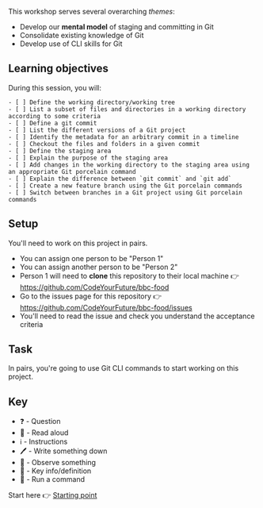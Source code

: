 
This workshop serves several overarching _themes_:

- Develop our **mental model** of staging and committing in Git
- Consolidate existing knowledge of Git
- Develop use of CLI skills for Git


## Learning objectives

During this session, you will:

```objectives
- [ ] Define the working directory/working tree
- [ ] List a subset of files and directories in a working directory according to some criteria
- [ ] Define a git commit
- [ ] List the different versions of a Git project
- [ ] Identify the metadata for an arbitrary commit in a timeline
- [ ] Checkout the files and folders in a given commit
- [ ] Define the staging area
- [ ] Explain the purpose of the staging area 
- [ ] Add changes in the working directory to the staging area using an appropriate Git porcelain command
- [ ] Explain the difference between `git commit` and `git add`
- [ ] Create a new feature branch using the Git porcelain commands
- [ ] Switch between branches in a Git project using Git porcelain commands 
```

## Setup

You'll need to work on this project in pairs.

- You can assign one person to be "Person 1"
- You can assign another person to be "Person 2"
- Person 1 will need to **clone** this repository to their local machine 👉 https://github.com/CodeYourFuture/bbc-food
- Go to the issues page for this repository 👉 https://github.com/CodeYourFuture/bbc-food/issues
- You'll need to read the issue and check you understand the acceptance criteria

## Task

In pairs, you're going to use Git CLI commands to start working on this project.

## Key

- ❓ - Question
- 📖 - Read aloud
- ℹ️ - Instructions
- 🖊️ - Write something down
- 👀 - Observe something
- 🔑 - Key info/definition
- 🏃 - Run a command


Start here 👉 [Starting point](https://github.com/CodeYourFuture/CYF-Workshops/blob/main/git-cli/0-working-directory.md)
